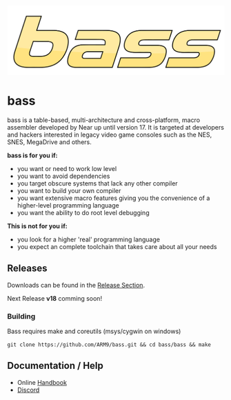 ![bass](doc/bass.svg)


# bass

bass is a table-based, multi-architecture and cross-platform, macro assembler developed by Near up until version 17. It is targeted at developers and hackers interested in legacy video game consoles such as the NES, SNES, MegaDrive and others.

**bass is for you if:**
  * you want or need to work low level
  * you want to avoid dependencies
  * you target obscure systems that lack any other compiler
  * you want to build your own compiler
  * you want extensive macro features giving you the convenience of a higher-level programming language
  * you want the ability to do root level debugging

**This is not for you if:**
  * you look for a higher 'real' programming language
  * you expect an complete toolchain that takes care about all your needs


## Releases
Downloads can be found in the [Release Section](https://github.com/ARM9/bass/releases).

Next Release **v18** comming soon!


### Building
Bass requires make and coreutils (msys/cygwin on windows)
```
git clone https://github.com/ARM9/bass.git && cd bass/bass && make
```

## Documentation / Help
  * Online [Handbook](doc/index.md)
  * [Discord](https://discord.gg/DJaUZxkDP3)
